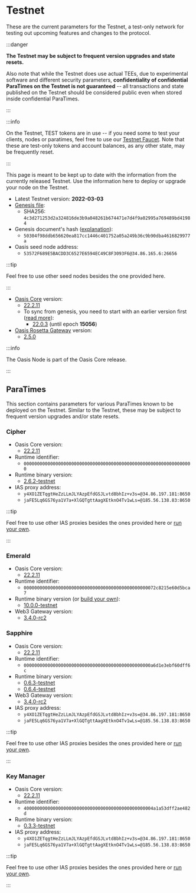 # Testnet

These are the current parameters for the Testnet, a test-only network for
testing out upcoming features and changes to the protocol.

:::danger

**The Testnet may be subject to frequent version upgrades and state resets.**

Also note that while the Testnet does use actual TEEs, due to experimental
software and different security parameters, **confidentiality of confidential
ParaTimes on the Testnet is not guaranteed** -- all transactions and state
published on the Testnet should be considered public even when stored inside
confidential ParaTimes.

:::

:::info

On the Testnet, TEST tokens are in use -- if you need some to test your clients, nodes or paratimes, feel free to use our [Testnet Faucet](https://faucet.testnet.oasis.dev). Note that these are test-only tokens and account balances, as any other state, may be frequently reset.

:::

This page is meant to be kept up to date with the information from the currently released Testnet. Use the information here to deploy or upgrade your node on the Testnet.

* Latest Testnet version: **2022-03-03**
* [Genesis file](https://github.com/oasisprotocol/testnet-artifacts/releases/download/2022-03-03/genesis.json):
  * SHA256: `4c3d271253d2a324816de3b9a048261b674471e7d4f9a02995a769489bd41984`
* Genesis document's hash ([explanation](../genesis-doc.md#genesis-file-vs-genesis-document)):
  * `50304f98ddb656620ea817cc1446c401752a05a249b36c9b90dba4616829977a`
* Oasis seed node address:
  * `53572F689E5BACDD3C6527E6594EC49C8F3093F6@34.86.165.6:26656`

:::tip

Feel free to use other seed nodes besides the one provided here.

:::

* [Oasis Core](https://github.com/oasisprotocol/oasis-core) version:
  * [22.2.11](https://github.com/oasisprotocol/oasis-core/releases/tag/v22.2.11)
  * To sync from genesis, you need to start with an earlier version first
    ([read more][handling network upgrades]):
    * [22.0.3](https://github.com/oasisprotocol/oasis-core/releases/tag/v22.0.3) (until epoch **15056**)
* [Oasis Rosetta Gateway](https://github.com/oasisprotocol/oasis-rosetta-gateway) version:
  * [2.5.0](https://github.com/oasisprotocol/oasis-rosetta-gateway/releases/tag/v2.5.0)

:::info

The Oasis Node is part of the Oasis Core release.

:::

[handling network upgrades]: ../run-your-node/maintenance/handling-network-upgrades.md

## ParaTimes

This section contains parameters for various ParaTimes known to be deployed on the Testnet. Similar to the Testnet, these may be subject to frequent version upgrades and/or state resets.

### Cipher

* Oasis Core version:
  * [22.2.11](https://github.com/oasisprotocol/oasis-core/releases/tag/v22.2.11)
* Runtime identifier:
  * `0000000000000000000000000000000000000000000000000000000000000000`
* Runtime binary version:
  * [2.6.2-testnet](https://github.com/oasisprotocol/cipher-paratime/releases/tag/v2.6.2-testnet)
* IAS proxy address:
  * `y4XO1ZETqgtHeZzLLmJLYAzpEfdGSJLvtd8bhIz+v3s=@34.86.197.181:8650`
  * `jaFE5Lq6GS76ya1V7a+XlGQTgttAagXEtknO4Tv1wLs=@185.56.138.83:8650`

:::tip

Feel free to use other IAS proxies besides the ones provided here or [run your own](../run-your-node/ias-proxy.md).

:::

### Emerald

* Oasis Core version:
  * [22.2.11](https://github.com/oasisprotocol/oasis-core/releases/tag/v22.2.11)
* Runtime identifier:
  * `00000000000000000000000000000000000000000000000072c8215e60d5bca7`
* Runtime binary version (or [build your own](https://github.com/oasisprotocol/emerald-paratime/tree/v10.0.0-testnet#building)):
  * [10.0.0-testnet](https://github.com/oasisprotocol/emerald-paratime/releases/tag/v10.0.0-testnet)
* Web3 Gateway version:
  * [3.4.0-rc2](https://github.com/oasisprotocol/oasis-web3-gateway/releases/tag/v3.4.0-rc2)

### Sapphire

* Oasis Core version:
  * [22.2.11](https://github.com/oasisprotocol/oasis-core/releases/tag/v22.2.11)
* Runtime identifier:
  * `000000000000000000000000000000000000000000000000a6d1e3ebf60dff6c`
* Runtime binary version:
  * [0.6.3-testnet](https://github.com/oasisprotocol/sapphire-paratime/releases/tag/v0.6.3-testnet)
  * [0.6.4-testnet](https://github.com/oasisprotocol/sapphire-paratime/releases/tag/v0.6.4-testnet)
* Web3 Gateway version:
  * [3.4.0-rc2](https://github.com/oasisprotocol/oasis-web3-gateway/releases/tag/v3.4.0-rc2)
* IAS proxy address:
  * `y4XO1ZETqgtHeZzLLmJLYAzpEfdGSJLvtd8bhIz+v3s=@34.86.197.181:8650`
  * `jaFE5Lq6GS76ya1V7a+XlGQTgttAagXEtknO4Tv1wLs=@185.56.138.83:8650`

:::tip

Feel free to use other IAS proxies besides the ones provided here or [run your own](../run-your-node/ias-proxy.md).

:::

### Key Manager

* Oasis Core version:
  * [22.2.11](https://github.com/oasisprotocol/oasis-core/releases/tag/v22.2.11)
* Runtime identifier:
  * `4000000000000000000000000000000000000000000000004a1a53dff2ae482d`
* Runtime binary version:
  * [0.3.3-testnet](https://github.com/oasisprotocol/keymanager-paratime/releases/tag/v0.3.3-testnet)
* IAS proxy address:
  * `y4XO1ZETqgtHeZzLLmJLYAzpEfdGSJLvtd8bhIz+v3s=@34.86.197.181:8650`
  * `jaFE5Lq6GS76ya1V7a+XlGQTgttAagXEtknO4Tv1wLs=@185.56.138.83:8650`

:::tip

Feel free to use other IAS proxies besides the ones provided here or [run your own](../run-your-node/ias-proxy.md).

:::
